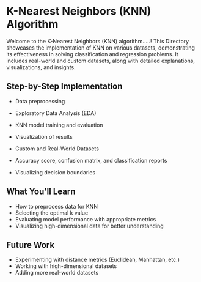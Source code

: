 # K-Nearest Neighbors (KNN) Algorithm
Welcome to the K-Nearest Neighbors (KNN) algorithm.....! This Directory showcases the implementation of KNN on various datasets, demonstrating its effectiveness in solving classification and regression problems. It includes real-world and custom datasets, along with detailed explanations, visualizations, and insights.

## Step-by-Step Implementation

- Data preprocessing
- Exploratory Data Analysis (EDA)
- KNN model training and evaluation
- Visualization of results
- Custom and Real-World Datasets

- Accuracy score, confusion matrix, and classification reports
- Visualizing decision boundaries
## What You'll Learn
- How to preprocess data for KNN
- Selecting the optimal k value
- Evaluating model performance with appropriate metrics
- Visualizing high-dimensional data for better understanding 

## Future Work
- Experimenting with distance metrics (Euclidean, Manhattan, etc.)
- Working with high-dimensional datasets
- Adding more real-world datasets
